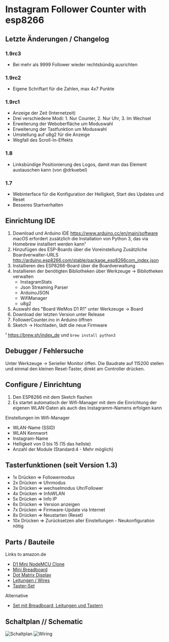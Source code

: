 # Instagram Follower Counter with esp8266

## Letzte Änderungen / Changelog

### 1.9rc3 

  * Bei mehr als 9999 Follower wieder rechtsbündig ausrichten 

### 1.9rc2
  
  * Eigene Schriftart für die Zahlen, max 4x7 Punkte 

### 1.9rc1
  
  * Anzeige der Zeit (Internetzeit)
  * Drei verschiedene Modi: 1. Nur Counter, 2. Nur Uhr, 3. Im Wechsel 
  * Erweiterung der Weboberfläche um Moduswahl
  * Erweiterung der Tastfunktion um Moduswahl
  * Umstellung auf u8g2 für die Anzeige
  * Wegfall des Scroll-In-Effekts

### 1.8 

  * Linksbündige Positionierung des Logos, damit man das Element austauschen kann (von @drkuebel)
    
### 1.7
 
 * Webinterface für die Konfiguration der Helligkeit, Start des Updates und Reset
 * Besseres Startverhalten


## Einrichtung IDE 

1. Download und Arduino IDE https://www.arduino.cc/en/main/software
   macOS erfordert zusätzlich die Installation von Python 3, das via Homebrew installiert werden kann¹
2. Hinzufügen des ESP-Boards über die Voreinstellung Zusätzliche Boardverwalter-URLS 
  http://arduino.esp8266.com/stable/package_esp8266com_index.json
3. Installieren des ESP8266-Board über die Boardverwaltung  
4. Installieren der benötigten Bibliotheken über Werkzeuge -> Bibliotheken verwalten
   * InstagramStats
   * Json Streaming Parser 
   * ArduinoJSON
   * WifiManager
   * u8g2
5. Auswahl des "Board WeMos D1 R1" unter Werkzeuge -> Board 
6. Download der letzten Version unter Release 
7. FollowerCounter.ino in Arduino öffnen
8. Sketch -> Hochladen, lädt die neue Firmware

¹ https://brew.sh/index_de und ``brew install python3``

## Debugger / Fehlersuche

Unter Werkzeuge -> Serieller Monitor öffen. Die Baudrate auf 115200 stellen und einmal den kleinen Reset-Taster, direkt am Controller drücken. 

## Configure / Einrichtung

1. Den ESP8266 mit dem Sketch flashen
2. Es startet automatisch der Wifi-Manager mit dem die Einrichtung der eigenen WLAN-Daten als auch des Instagramm-Namens erfolgen kann

Einstellungen im Wifi-Manager

* WLAN-Name (SSID)
* WLAN Kennwort 
* Instagram-Name 
* Helligkeit von 0 bis 15 (15 das hellste)
* Anzahl der Module (Standard:4 - Mehr möglich) 

## Tasterfunktionen (seit Version 1.3)

* 1x Drücken => Followermodus 
* 2x Drücken => Uhrmodus
* 3x Drücken => wechselmodus Uhr/Follower
* 4x Drücken => InfoWLAN
* 5x Drücken => Info IP
* 6x Drücken => Version anzeigen
* 7x Drücken => Firmware-Update via Internet
* 8x Drücken => Neustarten (Reset)
* 10x Drücken =>  Zurücksetzen aller Einstellungen - Neukonfiguration nötig

## Parts / Bauteile

Links to amazon.de

* [D1 Mini NodeMCU Clone](https://amzn.to/31fsvza)
* [Mini Breadboard](https://amzn.to/2OiJpYl)
* [Dot Matrix Display](https://amzn.to/2tlg5co)
* [Leitungen / Wires](https://amzn.to/2OhZrSb)
* [Taster-Set](https://amzn.to/2V1nUPH)

Alternative

* [Set mit Breadboard, Leitungen und Tastern](https://amzn.to/2P5Xitb)

## Schaltplan // Schematic

![Schaltplan](https://raw.githubusercontent.com/jegade/esp8266-insta-counter/master/Schaltung/schematic.png)
![Wiring](https://raw.githubusercontent.com/jegade/esp8266-insta-counter/master/Schaltung/wiring.png)
